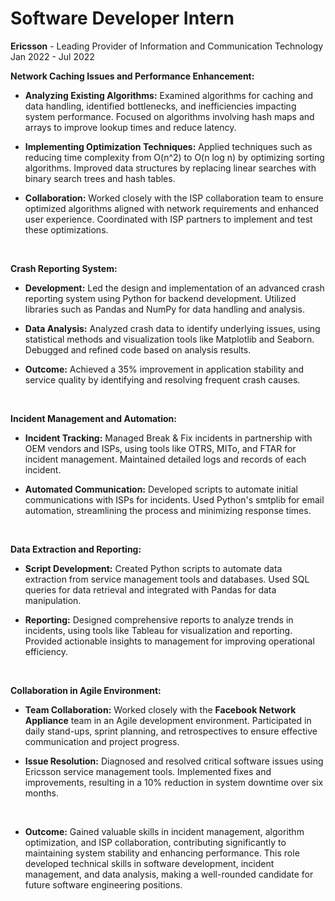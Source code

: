 # Software Developer Intern
**Ericsson** - Leading Provider of Information and Communication Technology
Jan 2022 - Jul 2022
<br>

**Network Caching Issues and Performance Enhancement:**
<br>

- **Analyzing Existing Algorithms:** Examined algorithms for caching and data handling, identified bottlenecks, and inefficiencies impacting system performance. Focused on algorithms involving hash maps and arrays to improve lookup times and reduce latency.


- **Implementing Optimization Techniques:** Applied techniques such as reducing time complexity from O(n^2) to O(n log n) by optimizing sorting algorithms. Improved data structures by replacing linear searches with binary search trees and hash tables.


- **Collaboration:** Worked closely with the ISP collaboration team to ensure optimized algorithms aligned with network requirements and enhanced user experience. Coordinated with ISP partners to implement and test these optimizations.

<br>

**Crash Reporting System:**
<br>

- **Development:** Led the design and implementation of an advanced crash reporting system using Python for backend development. Utilized libraries such as Pandas and NumPy for data handling and analysis.


- **Data Analysis:** Analyzed crash data to identify underlying issues, using statistical methods and visualization tools like Matplotlib and Seaborn. Debugged and refined code based on analysis results.


- **Outcome:** Achieved a 35% improvement in application stability and service quality by identifying and resolving frequent crash causes.
<br>

**Incident Management and Automation:**
<br>

- **Incident Tracking:** Managed Break & Fix incidents in partnership with OEM vendors and ISPs, using tools like OTRS, MITo, and FTAR for incident management. Maintained detailed logs and records of each incident.

- **Automated Communication:** Developed scripts to automate initial communications with ISPs for incidents. Used Python's smtplib for email automation, streamlining the process and minimizing response times.
<br>

**Data Extraction and Reporting:**
<br>

- **Script Development:** Created Python scripts to automate data extraction from service management tools and databases. Used SQL queries for data retrieval and integrated with Pandas for data manipulation.

- **Reporting:** Designed comprehensive reports to analyze trends in incidents, using tools like Tableau for visualization and reporting. Provided actionable insights to management for improving operational efficiency.
<br>

**Collaboration in Agile Environment:**
<br>

- **Team Collaboration:** Worked closely with the **Facebook Network Appliance** team in an Agile development environment. Participated in daily stand-ups, sprint planning, and retrospectives to ensure effective communication and project progress.

- **Issue Resolution:** Diagnosed and resolved critical software issues using Ericsson service management tools. Implemented fixes and improvements, resulting in a 10% reduction in system downtime over six months.
<br>

- **Outcome:** Gained valuable skills in incident management, algorithm optimization, and ISP collaboration, contributing significantly to maintaining system stability and enhancing performance. This role developed technical skills in software development, incident management, and data analysis, making a well-rounded candidate for future software engineering positions.
<!-- **[<i class="fa-solid fa-circle-info"></i> Learn More](../pages/experience.html)** -->
